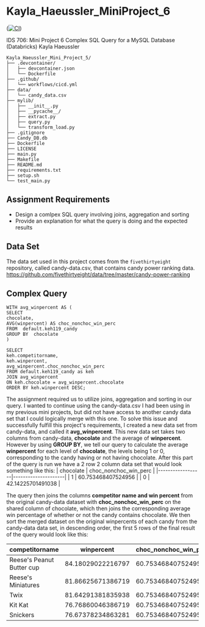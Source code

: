 # Kayla_Haeussler_MiniProject_6

([![CI](https://github.com/nogibjj/Kayla_Haeussler_Mini_Project_6/actions/workflows/cicd.yml/badge.svg)](https://github.com/nogibjj/Kayla_Haeussler_Mini_Project_6/actions/workflows/cicd.yml))

IDS 706: Mini Project 6
Complex SQL Query for a MySQL Database (Databricks)
Kayla Haeussler  

```
Kayla_Haeussler_Mini_Project_5/
├── .devcontainer/
│   ├── devcontainer.json
│   └── Dockerfile
├── .github/
│   └── workflows/cicd.yml
├── data/
│   └── candy_data.csv
├── mylib/
│   ├── __init__.py
│   ├── __pycache__/
│   ├── extract.py
│   ├── query.py
│   └── transform_load.py
├── .gitignore
├── Candy_DB.db
├── Dockerfile
├── LICENSE
├── main.py
├── Makefile
├── README.md
├── requirements.txt
├── setup.sh
└── test_main.py
```
## Assignment Requirements
* Design a comlpex SQL query involving joins, aggregation and sorting
* Provide an explanation for what the query is doing and the expected results

## Data Set
The data set used in this project comes from the ```fivethirtyeight``` repository, called candy-data.csv, that contains candy power ranking data. 
https://github.com/fivethirtyeight/data/tree/master/candy-power-ranking

## Complex Query
```
WITH avg_winpercent AS ( 
SELECT  
chocolate, 
AVG(winpercent) AS choc_nonchoc_win_perc 
FROM  default.keh119_candy 
GROUP BY  chocolate 
) 

SELECT  
keh.competitorname, 
keh.winpercent, 
avg_winpercent.choc_nonchoc_win_perc 
FROM default.keh119_candy as keh 
JOIN avg_winpercent 
ON keh.chocolate = avg_winpercent.chocolate 
ORDER BY keh.winpercent DESC; 
```

The assignment required us to utilize joins, aggregation and sorting in our query. I wanted to continue using the candy-data.csv I had been using in my previous mini projects, but did not have access to another candy data set that I could logically merge with this one. To solve this issue and successfully fulfill this project's requirements, I created a new data set from candy-data, and called it **avg_winpercent**. This new data set takes two columns from candy-data, **chocolate** and the average of **winpercent**. However by using **GROUP BY**, we tell our query to calculate the average **winpercent** for each level of **chocolate**, the levels being 1 or 0, corresponding to the candy having or not having chocolate. After this part of the query is run we have a 2 row 2 column data set that would look something like this:
| chocolate           | choc_nonchoc_win_perc  |
|------------------|---------------------|
| 1    | 60.753468407524956          |
| 0     | 42.14225701491038        | 

The query then joins the columns **competitor name and win percent** from the original candy-data dataset with **choc_nonchoc_win_perc** on the shared column of chocolate, which then joins the corresponding average win percentage of whether or not the candy contains chocolate. We then sort the merged dataset on the original winpercents of each candy from the candy-data data set, in descending order, the first 5 rows of the final result of the query would look like this: 

| competitorname    |winpercent     | choc_nonchoc_win_perc      |
|------------------|---------------------|---------------------|
|Reese's Peanut Butter cup|	84.18029022216797|	60.753468407524956
|Reese's Miniatures	|81.86625671386719|	60.753468407524956
|Twix	|81.64291381835938|	60.753468407524956
|Kit Kat	|76.76860046386719	|60.753468407524956
|Snickers|	76.67378234863281	|60.753468407524956